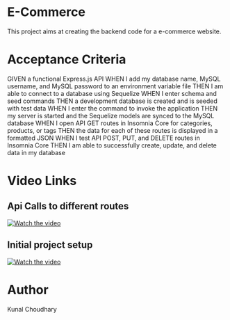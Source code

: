 # E-Commerce

This project aims at creating the backend code for a e-commerce website.

# Acceptance Criteria

GIVEN a functional Express.js API
WHEN I add my database name, MySQL username, and MySQL password to an environment variable file
THEN I am able to connect to a database using Sequelize
WHEN I enter schema and seed commands
THEN a development database is created and is seeded with test data
WHEN I enter the command to invoke the application
THEN my server is started and the Sequelize models are synced to the MySQL database
WHEN I open API GET routes in Insomnia Core for categories, products, or tags
THEN the data for each of these routes is displayed in a formatted JSON
WHEN I test API POST, PUT, and DELETE routes in Insomnia Core
THEN I am able to successfully create, update, and delete data in my database

# Video Links

 ## Api Calls to different routes
 [![Watch the video](https://img.youtube.com/vi/T-D1KVIuvjA/maxresdefault.jpg)](https://drive.google.com/file/d/1BTLhCcYK-TF7BDGZo4IgH83XIsBmcwhl/view)

 
 ## Initial project setup
  [![Watch the video](https://img.youtube.com/vi/T-D1KVIuvjA/maxresdefault.jpg)](https://drive.google.com/file/d/1K_sWwVwBXmVaP-NcKmT34d6U4igrcZn6/view)

 
 

# Author
Kunal Choudhary
